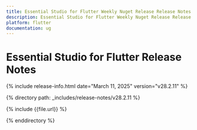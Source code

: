 ```yaml
---
title: Essential Studio for Flutter Weekly Nuget Release Release Notes  
description: Essential Studio for Flutter Weekly Nuget Release Release Notes  
platform: flutter
documentation: ug
---
```


# Essential Studio for Flutter  Release Notes  

{% include release-info.html date="March 11, 2025"  version="v28.2.11" %} 

{% directory path: _includes/release-notes/v28.2.11 %}

{% include {{file.url}} %}

{% enddirectory %}